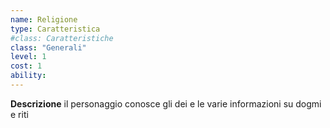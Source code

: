 ```yaml
---
name: Religione
type: Caratteristica
#class: Caratteristiche
class: "Generali"
level: 1
cost: 1
ability:
---
```


**Descrizione**
il personaggio conosce gli dei e le varie informazioni su dogmi e riti